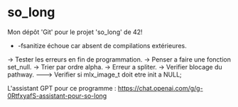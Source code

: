 # so_long
Mon dépôt 'Git' pour le projet 'so_long' de 42!

* -fsanitize échoue car absent de compilations extérieures.

-> Tester les erreurs en fin de programmation.
-> Penser a faire une fonction set_null.
-> Trier par ordre alpha.
-> Erreur a spliter.
-> Verifier blocage du pathway.
---> Verifier si mlx_image_t doit etre init a NULL;

L'assistant GPT pour ce programme : https://chat.openai.com/g/g-0RtfxyafS-assistant-pour-so-long